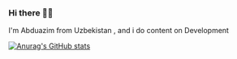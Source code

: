 ### Hi there 👋🏾

I'm Abduazim from Uzbekistan , and i do content on Development 

[![Anurag's GitHub stats](https://github-readme-stats.vercel.app/api?username=Abduazim)](https://github.com/anuraghazra/github-readme-stats)

